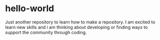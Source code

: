 # hello-world
Just another repository to learn how to make a repository.
I am excited to learn new skills and i am thinking about developing or finding ways to support the community through coding. 
